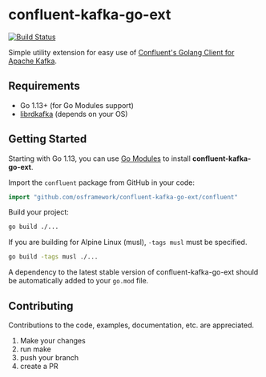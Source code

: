 # confluent-kafka-go-ext
[![Build Status](https://travis-ci.org/osframework/confluent-kafka-go-ext.svg?branch=master)](https://travis-ci.org/osframework/confluent-kafka-go-ext)

Simple utility extension for easy use of [Confluent's Golang Client for Apache Kafka](https://github.com/confluentinc/confluent-kafka-go).

## Requirements

* Go 1.13+ (for Go Modules support)
* [librdkafka](https://github.com/confluentinc/confluent-kafka-go#librdkafka) (depends on your OS)

## Getting Started

Starting with Go 1.13, you can use [Go Modules](https://blog.golang.org/using-go-modules) to install **confluent-kafka-go-ext**.

Import the `confluent` package from GitHub in your code:
```go
import "github.com/osframework/confluent-kafka-go-ext/confluent"
```

Build your project:
```bash
go build ./...
```

If you are building for Alpine Linux (musl), `-tags musl` must be specified.
```bash
go build -tags musl ./...
```

A dependency to the latest stable version of confluent-kafka-go-ext should be automatically added to your `go.mod` file.

## Contributing
Contributions to the code, examples, documentation, etc. are appreciated.

1. Make your changes 
2. run make
3. push your branch
4. create a PR